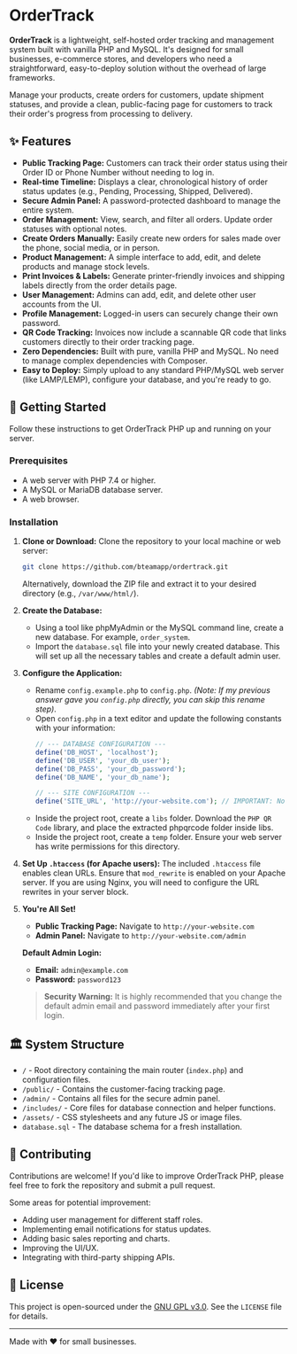 # OrderTrack

 <!-- Screenshot -->

**OrderTrack** is a lightweight, self-hosted order tracking and management system built with vanilla PHP and MySQL. It's designed for small businesses, e-commerce stores, and developers who need a straightforward, easy-to-deploy solution without the overhead of large frameworks.

Manage your products, create orders for customers, update shipment statuses, and provide a clean, public-facing page for customers to track their order's progress from processing to delivery.

## ✨ Features

*   **Public Tracking Page:** Customers can track their order status using their Order ID or Phone Number without needing to log in.
*   **Real-time Timeline:** Displays a clear, chronological history of order status updates (e.g., Pending, Processing, Shipped, Delivered).
*   **Secure Admin Panel:** A password-protected dashboard to manage the entire system.
*   **Order Management:** View, search, and filter all orders. Update order statuses with optional notes.
*   **Create Orders Manually:** Easily create new orders for sales made over the phone, social media, or in person.
*   **Product Management:** A simple interface to add, edit, and delete products and manage stock levels.
*   **Print Invoices & Labels:** Generate printer-friendly invoices and shipping labels directly from the order details page.
*   **User Management:** Admins can add, edit, and delete other user accounts from the UI.
*   **Profile Management:** Logged-in users can securely change their own password.
*   **QR Code Tracking:** Invoices now include a scannable QR code that links customers directly to their order tracking page.
*   **Zero Dependencies:** Built with pure, vanilla PHP and MySQL. No need to manage complex dependencies with Composer.
*   **Easy to Deploy:** Simply upload to any standard PHP/MySQL web server (like LAMP/LEMP), configure your database, and you're ready to go.

## 🚀 Getting Started

Follow these instructions to get OrderTrack PHP up and running on your server.

### Prerequisites

*   A web server with PHP 7.4 or higher.
*   A MySQL or MariaDB database server.
*   A web browser.

### Installation

1.  **Clone or Download:**
    Clone the repository to your local machine or web server:
    ```bash
    git clone https://github.com/bteamapp/ordertrack.git
    ```
    Alternatively, download the ZIP file and extract it to your desired directory (e.g., `/var/www/html/`).

2.  **Create the Database:**
    - Using a tool like phpMyAdmin or the MySQL command line, create a new database. For example, `order_system`.
    - Import the `database.sql` file into your newly created database. This will set up all the necessary tables and create a default admin user.

3.  **Configure the Application:**
    - Rename `config.example.php` to `config.php`. *(Note: If my previous answer gave you `config.php` directly, you can skip this rename step)*.
    - Open `config.php` in a text editor and update the following constants with your information:
      ```php
      // --- DATABASE CONFIGURATION ---
      define('DB_HOST', 'localhost');
      define('DB_USER', 'your_db_user');
      define('DB_PASS', 'your_db_password');
      define('DB_NAME', 'your_db_name');

      // --- SITE CONFIGURATION ---
      define('SITE_URL', 'http://your-website.com'); // IMPORTANT: No trailing slash
      ```
    - Inside the project root, create a `libs` folder. Download the `PHP QR Code` library, and place the extracted phpqrcode folder inside libs.
    - Inside the project root, create a `temp` folder. Ensure your web server has write permissions for this directory.

4.  **Set Up `.htaccess` (for Apache users):**
    The included `.htaccess` file enables clean URLs. Ensure that `mod_rewrite` is enabled on your Apache server. If you are using Nginx, you will need to configure the URL rewrites in your server block.

5.  **You're All Set!**
    - **Public Tracking Page:** Navigate to `http://your-website.com`
    - **Admin Panel:** Navigate to `http://your-website.com/admin`

    **Default Admin Login:**
    - **Email:** `admin@example.com`
    - **Password:** `password123`

    > **Security Warning:** It is highly recommended that you change the default admin email and password immediately after your first login.

## 🏛️ System Structure

*   `/` - Root directory containing the main router (`index.php`) and configuration files.
*   `/public/` - Contains the customer-facing tracking page.
*   `/admin/` - Contains all files for the secure admin panel.
*   `/includes/` - Core files for database connection and helper functions.
*   `/assets/` - CSS stylesheets and any future JS or image files.
*   `database.sql` - The database schema for a fresh installation.

## 🤝 Contributing

Contributions are welcome! If you'd like to improve OrderTrack PHP, please feel free to fork the repository and submit a pull request.

Some areas for potential improvement:
*   Adding user management for different staff roles.
*   Implementing email notifications for status updates.
*   Adding basic sales reporting and charts.
*   Improving the UI/UX.
*   Integrating with third-party shipping APIs.

## 📄 License

This project is open-sourced under the [GNU GPL v3.0](LICENSE). See the `LICENSE` file for details.

---
Made with ❤️ for small businesses.
